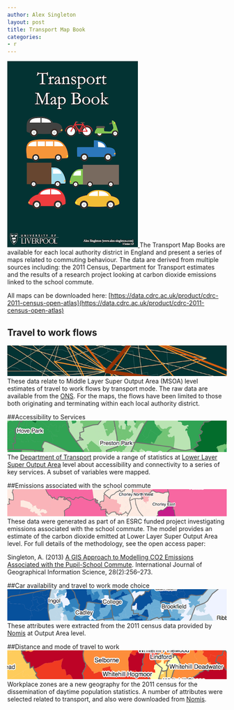 ```yaml
---
author: Alex Singleton
layout: post
title: Transport Map Book
categories:
- r
---
```


<a href="/Transport-Map-Book/" target="_blank">![Transport Map Book](/public/images/transport_cover.png) </a>The Transport Map Books are available for each local authority district in England and present a series of maps related to commuting behaviour. The data are derived from multiple sources including: the 2011 Census, Department for Transport estimates and the results of a research project looking at carbon dioxide emissions linked to the school commute.

All maps can be downloaded here: [https://data.cdrc.ac.uk/product/cdrc-2011-census-open-atlas](https://data.cdrc.ac.uk/product/cdrc-2011-census-open-atlas)

## Travel to work flows
<a href="/Transport-Map-Book/" target="_blank">![Travel to work flows](/public/images/TTW.png) </a>
These data relate to Middle Layer Super Output Area (MSOA) level estimates of travel to work flows by transport mode. The raw data are available from the [ONS](http://www.ons.gov.uk/ons/rel/census/2011-census/origin-destination-statistics-on-second-residences-and-workplace-for-merged-local-authorities-and-middle-layer-super-output-areas--msoas--in-england-and-wales/index.html). For the maps, the flows have been limited to those both originating and terminating within each local authority district.

##Accessibility to Services
<a href="/Transport-Map-Book/" target="_blank">![Accessibility to Services](/public/images/ACC.png) </a>
The [Department of Transport](https://www.gov.uk/government/collections/transport-connectivity-and-accessibility-of-key-services-statistics) provide a range of statistics at [Lower Layer Super Output Area](https://www.gov.uk/government/statistical-data-sets/acs05-travel-time-destination-and-origin-indicators-to-key-sites-and-services-by-lower-super-output-area-lsoa) level about accessibility and connectivity to a series of key services. A subset of variables were mapped.

##Emissions associated with the school commute
<a href="/Transport-Map-Book/" target="_blank">![Emissions ](/public/images/carbon.png) </a>
These data were generated as part of an ESRC funded project investigating emissions associated with the school commute. The model provides an estimate of the carbon dioxide emitted at Lower Layer Super Output Area level. For full details of the methodology, see the open access paper:

Singleton, A. (2013) [A GIS Approach to Modelling CO2 Emissions Associated with the Pupil-School Commute](http://dx.doi.org/10.1080/13658816.2013.832765). International Journal of Geographical Information Science, 28(2):256–273.

##Car availability and travel to work mode choice
<a href="/Transport-Map-Book/" target="_blank">![Car](/public/images/OA.png) </a>
These attributes were extracted from the 2011 census data provided by [Nomis](https://www.nomisweb.co.uk/census/2011) at Output Area level.

##Distance and mode of travel to work
<a href="/Transport-Map-Book/" target="_blank">![Distance](/public/images/wz.png) </a>
Workplace zones are a new geography for the 2011 census for the dissemination of daytime population statistics. A number of attributes were selected related to transport, and also were downloaded from [Nomis](https://www.nomisweb.co.uk/census/2011/bulk/r5).
